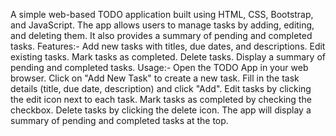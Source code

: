 A simple web-based TODO application built using HTML, CSS, Bootstrap, and JavaScript. The app allows users to manage tasks by adding, editing, and deleting them. It also provides a summary of pending and completed tasks.
Features:-
  Add new tasks with titles, due dates, and descriptions.
  Edit existing tasks.
  Mark tasks as completed.
  Delete tasks.
  Display a summary of pending and completed tasks.
Usage:-
  Open the TODO App in your web browser.
  Click on "Add New Task" to create a new task.
  Fill in the task details (title, due date, description) and click "Add".
  Edit tasks by clicking the edit icon next to each task.
  Mark tasks as completed by checking the checkbox.
  Delete tasks by clicking the delete icon.
  The app will display a summary of pending and completed tasks at the top.
